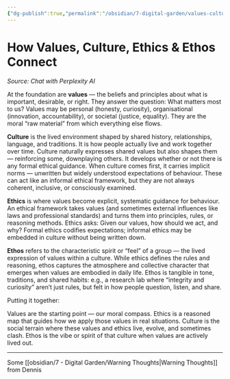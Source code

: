```yaml
---
{"dg-publish":true,"permalink":"/obsidian/7-digital-garden/values-culture-ethics-and-ethos/","created":"2025-08-11T22:00:29.414+01:00","updated":"2025-08-11T22:07:19.018+01:00"}
---
```


# How Values, Culture, Ethics & Ethos Connect
*Source: Chat with Perplexity AI* 

At the foundation are **values** — the beliefs and principles about what is important, desirable, or right. They answer the question: What matters most to us? Values may be personal (honesty, curiosity), organisational (innovation, accountability), or societal (justice, equality). They are the moral “raw material” from which everything else flows.

**Culture** is the lived environment shaped by shared history, relationships, language, and traditions. It is how people actually live and work together over time. Culture naturally expresses shared values but also shapes them — reinforcing some, downplaying others. It develops whether or not there is any formal ethical guidance. When culture comes first, it carries implicit norms — unwritten but widely understood expectations of behaviour. These can act like an informal ethical framework, but they are not always coherent, inclusive, or consciously examined.

**Ethics** is where values become explicit, systematic guidance for behaviour. An ethical framework takes values (and sometimes external influences like laws and professional standards) and turns them into principles, rules, or reasoning methods. Ethics asks: Given our values, how should we act, and why? Formal ethics codifies expectations; informal ethics may be embedded in culture without being written down.

**Ethos** refers to the characteristic spirit or “feel” of a group — the lived expression of values within a culture. While ethics defines the rules and reasoning, ethos captures the atmosphere and collective character that emerges when values are embodied in daily life. Ethos is tangible in tone, traditions, and shared habits: e.g., a research lab where “integrity and curiosity” aren’t just rules, but felt in how people question, listen, and share.

Putting it together:

Values are the starting point — our moral compass.
Ethics is a reasoned map that guides how we apply those values in real situations.
Culture is the social terrain where these values and ethics live, evolve, and sometimes clash.
Ethos is the vibe or spirit of that culture when values are actively lived out.

---

Some [[obsidian/7 - Digital Garden/Warning Thoughts\|Warning Thoughts]] from Dennis
